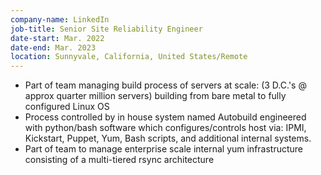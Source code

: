 ```yaml
---
company-name: LinkedIn 
job-title: Senior Site Reliability Engineer
date-start: Mar. 2022
date-end: Mar. 2023
location: Sunnyvale, California, United States/Remote
---
```

* Part of team managing build process of servers at scale: (3 D.C.'s @ approx quarter million servers) building from bare metal to fully configured Linux OS 
* Process controlled by in house system named Autobuild engineered with python/bash software which configures/controls host via: IPMI, Kickstart, Puppet, Yum, Bash scripts, and additional internal systems.
* Part of team to manage enterprise scale internal yum infrastructure consisting of a multi-tiered rsync architecture